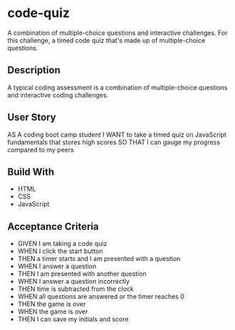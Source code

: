 # code-quiz

A combination of multiple-choice questions and interactive challenges. For this challenge, a timed code quiz that's made up of multiple-choice questions.

## Description

A typical coding assessment is a combination of multiple-choice questions and interactive coding challenges.

## User Story

AS A coding boot camp student
I WANT to take a timed quiz on JavaScript fundamentals that stores high scores
SO THAT I can gauge my progress compared to my peers

## Build With

- HTML
- CSS
- JavaScript

## Acceptance Criteria

- GIVEN I am taking a code quiz
- WHEN I click the start button
- THEN a timer starts and I am presented with a question
- WHEN I answer a question
- THEN I am presented with another question
- WHEN I answer a question incorrectly
- THEN time is subtracted from the clock
- WHEN all questions are answered or the timer reaches 0
- THEN the game is over
- WHEN the game is over
- THEN I can save my initials and score
